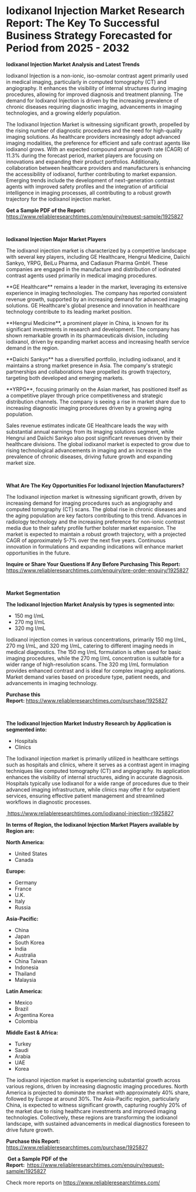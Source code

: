 <p><h1>Iodixanol Injection Market Research Report: The Key To Successful Business Strategy Forecasted for Period from 2025 - 2032</h1></p><p><strong>Iodixanol Injection Market Analysis and Latest Trends</strong></p>
<p><p>Iodixanol Injection is a non-ionic, iso-osmolar contrast agent primarily used in medical imaging, particularly in computed tomography (CT) and angiography. It enhances the visibility of internal structures during imaging procedures, allowing for improved diagnosis and treatment planning. The demand for Iodixanol Injection is driven by the increasing prevalence of chronic diseases requiring diagnostic imaging, advancements in imaging technologies, and a growing elderly population.</p><p>The Iodixanol Injection Market is witnessing significant growth, propelled by the rising number of diagnostic procedures and the need for high-quality imaging solutions. As healthcare providers increasingly adopt advanced imaging modalities, the preference for efficient and safe contrast agents like iodixanol grows. With an expected compound annual growth rate (CAGR) of 11.3% during the forecast period, market players are focusing on innovations and expanding their product portfolios. Additionally, collaboration between healthcare providers and manufacturers is enhancing the accessibility of iodixanol, further contributing to market expansion. Emerging trends include the development of next-generation contrast agents with improved safety profiles and the integration of artificial intelligence in imaging processes, all contributing to a robust growth trajectory for the iodixanol injection market.</p></p>
<p><strong>Get a Sample PDF of the Report:&nbsp;</strong> <a href="https://www.reliableresearchtimes.com/enquiry/request-sample/1925827?utm_campaign=1933&utm_medium=2&utm_source=Github&utm_content=ia&utm_term=15012025&utm_id=iodixanol-injection">https://www.reliableresearchtimes.com/enquiry/request-sample/1925827</a></p>
<p>&nbsp;</p>
<p><strong>Iodixanol Injection Major Market Players</strong></p>
<p><p>The iodixanol injection market is characterized by a competitive landscape with several key players, including GE Healthcare, Hengrui Medicine, Daiichi Sankyo, YRPG, BeiLu Pharma, and Cadiasun Pharma GmbH. These companies are engaged in the manufacture and distribution of iodinated contrast agents used primarily in medical imaging procedures.</p><p>**GE Healthcare** remains a leader in the market, leveraging its extensive experience in imaging technologies. The company has reported consistent revenue growth, supported by an increasing demand for advanced imaging solutions. GE Healthcare's global presence and innovation in healthcare technology contribute to its leading market position.</p><p>**Hengrui Medicine**, a prominent player in China, is known for its significant investments in research and development. The company has shown remarkable growth in its pharmaceuticals division, including iodixanol, driven by expanding market access and increasing health service demand in the region.</p><p>**Daiichi Sankyo** has a diversified portfolio, including iodixanol, and it maintains a strong market presence in Asia. The company's strategic partnerships and collaborations have propelled its growth trajectory, targeting both developed and emerging markets.</p><p>**YRPG**, focusing primarily on the Asian market, has positioned itself as a competitive player through price competitiveness and strategic distribution channels. The company is seeing a rise in market share due to increasing diagnostic imaging procedures driven by a growing aging population.</p><p>Sales revenue estimates indicate GE Healthcare leads the way with substantial annual earnings from its imaging solutions segment, while Hengrui and Daiichi Sankyo also post significant revenues driven by their healthcare divisions. The global iodixanol market is expected to grow due to rising technological advancements in imaging and an increase in the prevalence of chronic diseases, driving future growth and expanding market size.</p></p>
<p>&nbsp;</p>
<p><strong>What Are The Key Opportunities For Iodixanol Injection Manufacturers?</strong></p>
<p><p>The Iodixanol injection market is witnessing significant growth, driven by increasing demand for imaging procedures such as angiography and computed tomography (CT) scans. The global rise in chronic diseases and the aging population are key factors contributing to this trend. Advances in radiology technology and the increasing preference for non-ionic contrast media due to their safety profile further bolster market expansion. The market is expected to maintain a robust growth trajectory, with a projected CAGR of approximately 5-7% over the next five years. Continuous innovation in formulations and expanding indications will enhance market opportunities in the future.</p></p>
<p><strong>Inquire or Share Your Questions If Any Before Purchasing This Report:</strong> <a href="https://www.reliableresearchtimes.com/enquiry/pre-order-enquiry/1925827?utm_campaign=1933&utm_medium=2&utm_source=Github&utm_content=ia&utm_term=15012025&utm_id=iodixanol-injection">https://www.reliableresearchtimes.com/enquiry/pre-order-enquiry/1925827</a></p>
<p>&nbsp;</p>
<p><strong>Market Segmentation</strong></p>
<p><strong>The Iodixanol Injection Market Analysis by types is segmented into:</strong></p>
<p><ul><li>150 mg I/mL</li><li>270 mg I/mL</li><li>320 mg I/mL</li></ul></p>
<p><p>Iodixanol injection comes in various concentrations, primarily 150 mg I/mL, 270 mg I/mL, and 320 mg I/mL, catering to different imaging needs in medical diagnostics. The 150 mg I/mL formulation is often used for basic imaging procedures, while the 270 mg I/mL concentration is suitable for a wider range of high-resolution scans. The 320 mg I/mL formulation provides enhanced contrast and is ideal for complex imaging applications. Market demand varies based on procedure type, patient needs, and advancements in imaging technology.</p></p>
<p><strong>Purchase this Report:&nbsp;</strong><a href="https://www.reliableresearchtimes.com/purchase/1925827?utm_campaign=1933&utm_medium=2&utm_source=Github&utm_content=ia&utm_term=15012025&utm_id=iodixanol-injection">https://www.reliableresearchtimes.com/purchase/1925827</a></p>
<p>&nbsp;</p>
<p><strong>The Iodixanol Injection Market Industry Research by Application is segmented into:</strong></p>
<p><ul><li>Hospitals</li><li>Clinics</li></ul></p>
<p><p>The Iodixanol injection market is primarily utilized in healthcare settings such as hospitals and clinics, where it serves as a contrast agent in imaging techniques like computed tomography (CT) and angiography. Its application enhances the visibility of internal structures, aiding in accurate diagnosis. Hospitals typically use Iodixanol for a wide range of procedures due to their advanced imaging infrastructure, while clinics may offer it for outpatient services, ensuring effective patient management and streamlined workflows in diagnostic processes.</p></p>
<p><a href="https://www.reliableresearchtimes.com/iodixanol-injection-r1925827?utm_campaign=1933&utm_medium=2&utm_source=Github&utm_content=ia&utm_term=15012025&utm_id=iodixanol-injection">&nbsp;https://www.reliableresearchtimes.com/iodixanol-injection-r1925827</a></p>
<p><strong>In terms of Region, the Iodixanol Injection Market Players available by Region are:</strong></p>
<p>
    <p> <strong> North America: </strong>
        <ul>
            <li>United States</li>
            <li>Canada</li>
        </ul>
        </p> 
    <p> <strong> Europe: </strong>
        <ul>
            <li>Germany</li>
            <li>France</li>
            <li>U.K.</li>
            <li>Italy</li>
            <li>Russia</li>
        </ul>
        </p> 
    <p> <strong> Asia-Pacific: </strong>
        <ul>
            <li>China</li>
            <li>Japan</li>
            <li>South Korea</li>
            <li>India</li>
            <li>Australia</li>
            <li>China Taiwan</li>
            <li>Indonesia</li>
            <li>Thailand</li>
            <li>Malaysia</li>
        </ul>
        </p> 
    <p> <strong> Latin America: </strong>
        <ul>
            <li>Mexico</li>
            <li>Brazil</li>
            <li>Argentina Korea</li>
            <li>Colombia</li>
        </ul>
        </p> 
    <p> <strong> Middle East & Africa: </strong>
        <ul>
            <li>Turkey</li>
            <li>Saudi</li>
            <li>Arabia</li>
            <li>UAE</li>
            <li>Korea</li>
        </ul>
    </p>
    </p>
<p><p>The iodixanol injection market is experiencing substantial growth across various regions, driven by increasing diagnostic imaging procedures. North America is projected to dominate the market with approximately 40% share, followed by Europe at around 30%. The Asia-Pacific region, particularly China, is expected to witness significant growth, capturing roughly 20% of the market due to rising healthcare investments and improved imaging technologies. Collectively, these regions are transforming the iodixanol landscape, with sustained advancements in medical diagnostics foreseen to drive future growth.</p></p>
<p><strong>Purchase this Report: </strong><a href="https://www.reliableresearchtimes.com/purchase/1925827?utm_campaign=1933&utm_medium=2&utm_source=Github&utm_content=ia&utm_term=15012025&utm_id=iodixanol-injection">https://www.reliableresearchtimes.com/purchase/1925827</a></p>
<p>&nbsp;<strong>Get a Sample PDF of the Report:&nbsp;&nbsp;</strong><a href="https://www.reliableresearchtimes.com/enquiry/request-sample/1925827?utm_campaign=1933&utm_medium=2&utm_source=Github&utm_content=ia&utm_term=15012025&utm_id=iodixanol-injection">https://www.reliableresearchtimes.com/enquiry/request-sample/1925827</a></p>
<p><strong></strong></p>
<p>Check more reports on <a href="https://www.reliableresearchtimes.com/?utm_campaign=1933&utm_medium=2&utm_source=Github&utm_content=ia&utm_term=15012025&utm_id=iodixanol-injection">https://www.reliableresearchtimes.com/</a></p>